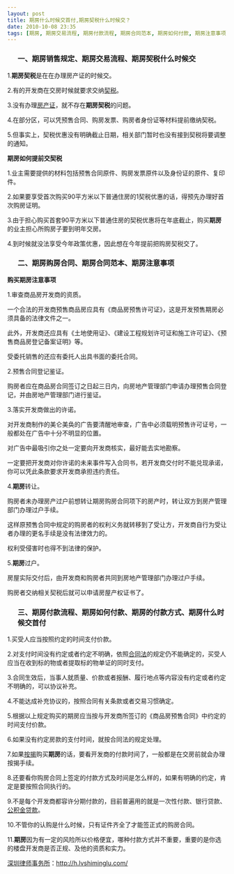 ```yaml
---
layout: post
title: 期房什么时候交首付,期房契税什么时候交？
date: 2010-10-08 23:35
tags: [期房, 期房交易流程, 期房付款流程, 期房合同范本, 期房如何付款, 期房注意事项, 期房的付款方式, 期房购房合同, 期房销售规定, 深圳房产律师咨询]
---
```

<ol>
<h3>一、期房销售规定、期房交易流程、期房契税什么时候交</h3>
</ol>
1.<strong>期房契税</strong>是在在办理房产证的时候交。

2.有的开发商在交房时候就要求交纳<a href="http://h.lvshiminglu.com/law/409.html" target="_blank">契税</a>。

3.没有办理<a href="http://h.lvshiminglu.com/law/153.html" target="_blank">房产证</a>，就不存在<strong>期房契税</strong>的问题。

4.在部分区，可以凭预售合同、购房发票、购房者身份证等材料提前缴纳契税。

5.但事实上，契税优惠没有明确截止日期，相关部门暂时也没有接到契税将要调整的通知。

<strong>期房如何提前交契税</strong>

1.业主需要提供的材料包括预售合同原件、购房发票原件以及身份证的原件、复印件。

2.如果要享受首次购买90平方米以下普通住房的1契税优惠的话，得预先办理好首次购房证明。

3.由于担心购买首套90平方米以下普通住房的契税优惠将在年底截止，购买<strong>期房</strong>的业主担心所购房子要到明年交房。

4.到时候就没法享受今年政策优惠，因此想在今年提前把购房契税交了。
<ol>
<h3>二、期房购房合同、期房合同范本、期房注意事项</h3>
</ol>
<strong>购买期房注意事项</strong>

1.审查商品房开发商的资质。

一个合法的开发商预售商品房应具有《商品房预售许可证》，这是开发预售期房必须具备的法律文件之一。

此外，开发商还应具有《土地使用证》、《建设工程规划许可证和施工许可证》、《预售商品房登记备案证明》等。

受委托销售的还应有委托人出具书面的委托合同。

2.预售合同登记鉴证。

购房者应在商品房合同签订之日起三日内，向房地产管理部门申请办理预售合同登记，并由房地产管理部门进行鉴证。

3.落实开发商做出的许诺。

对开发商制作的美仑美奂的广告要清醒地审查，广告中必须载明预售许可证号，一般都处在广告中十分不明显的位置。

对广告中最吸引你之处一定要向开发商核实，最好能去实地勘察。

一定要把开发商对你许诺的未来事件写入合同书，若开发商交付时不能兑现承诺，你可以凭此条款要求开发商承担违约责任。

4.<strong>期房</strong>转让。

购房者未办理房产过户前想转让期房购房合同项下的房产时，转让双方到房产管理部门办理过户手续。

这样原预售合同中规定的购房者的权利义务就转移到了受让方，开发商自行为受让者办理的更名手续是没有法律效力的。

权利受侵害时也得不到法律的保护。

5.<strong>期房</strong>过户。

房屋实际交付后，由开发商和购房者共同到房地产管理部门办理过户手续。

购房者交纳相关契税后就可以申请房屋产权证书了。
<ol>
<h3>三、期房付款流程、期房如何付款、期房的付款方式、期房什么时候交首付</h3>
</ol>
1.买受人应当按照约定的时间支付价款。

2.对支付时间没有约定或者约定不明确，依照<a href="http://h.lvshiminglu.com/law/181.html" target="_blank">合同法</a>的规定仍不能确定的，买受人应当在收到标的物或者提取标的物单证的同时支付。

3.合同生效后，当事人就质量、价款或者报酬、履行地点等内容没有约定或者约定不明确的，可以协议补充。

4.不能达成补充协议的，按照合同有关条款或者交易习惯确定。

5.根据以上规定购买的期房应当按与开发商所签订的《商品房预售合同》中约定的时间支付价款。

6.如果没有约定房款的支付时间，就按合同法的规定处理。

7.如果<a href="http://h.lvshiminglu.com/law/tag/%E6%8C%89%E6%8F%AD%E8%B4%B7%E6%AC%BE" target="_blank">按揭</a>购买<strong>期房</strong>的话，要看开发商的付款时间了，一般都是在交房前就会办理按揭手续。

8.还要看你购房合同上签定的付款方式及时间是怎么样的，如果有明确的约定，肯定是要按照合同执行的。

9.不是每个开发商都容许分期付款的，目前普遍用的就是一次性付款、银行贷款、<a href="http://h.lvshiminglu.com/law/290.html" target="_blank">公积金贷款</a>。

10.不管你的认购是什么时候，只有证件齐全了才能签正式的购房合同。

11.<strong>期房</strong>因为有一定的风险所以价格便宜，哪种付款方式并不重要，重要的是你选的楼盘开发商是否正规、及他的资质和实力。

<a href="http://h.lvshiminglu.com/">深圳律师事务所</a>：<a href="http://h.lvshiminglu.com/">http://h.lvshiminglu.com/</a>

